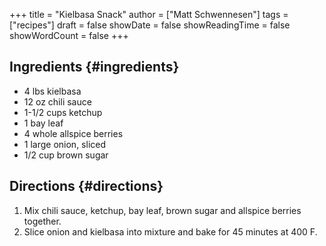 +++
title = "Kielbasa Snack"
author = ["Matt Schwennesen"]
tags = ["recipes"]
draft = false
showDate = false
showReadingTime = false
showWordCount = false
+++

## Ingredients {#ingredients}

-   4 lbs kielbasa
-   12 oz chili sauce
-   1-1/2 cups ketchup
-   1 bay leaf
-   4 whole allspice berries
-   1 large onion, sliced
-   1/2 cup brown sugar


## Directions {#directions}

1.  Mix chili sauce, ketchup, bay leaf, brown sugar and allspice berries
    together.
2.  Slice onion and kielbasa into mixture and bake for 45 minutes at 400 F.
